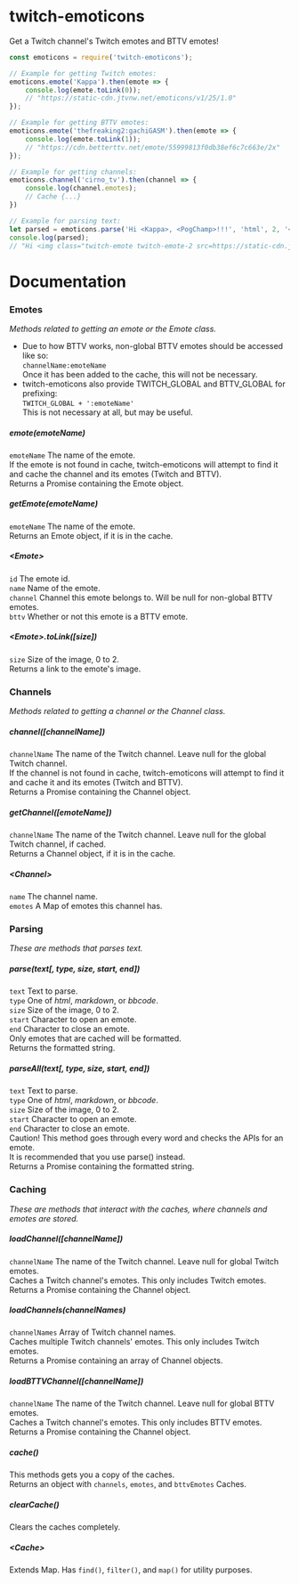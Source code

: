 # twitch-emoticons
Get a Twitch channel's Twitch emotes and BTTV emotes!
```js
const emoticons = require('twitch-emoticons');

// Example for getting Twitch emotes:
emoticons.emote('Kappa').then(emote => {
    console.log(emote.toLink(0));
    // "https://static-cdn.jtvnw.net/emoticons/v1/25/1.0"
});

// Example for getting BTTV emotes:
emoticons.emote('thefreaking2:gachiGASM').then(emote => {
    console.log(emote.toLink(1));
    // "https://cdn.betterttv.net/emote/55999813f0db38ef6c7c663e/2x"
});

// Example for getting channels:
emoticons.channel('cirno_tv').then(channel => {
    console.log(channel.emotes);
    // Cache {...}
})

// Example for parsing text:
let parsed = emoticons.parse('Hi <Kappa>, <PogChamp>!!!', 'html', 2, '<', '>');
console.log(parsed);
// "Hi <img class="twitch-emote twitch-emote-2 src=https://static-cdn.jtvnw.net/emoticons/v1/25/3.0">, <img class="twitch-emote twitch-emote-2 src=https://static-cdn.jtvnw.net/emoticons/v1/88/3.0">!!!"
```

# Documentation
### Emotes
*Methods related to getting an emote or the Emote class.*

- Due to how BTTV works, non-global BTTV emotes should be accessed like so:  
`channelName:emoteName`  
Once it has been added to the cache, this will not be necessary.  
- twitch-emoticons also provide TWITCH\_GLOBAL and BTTV\_GLOBAL for prefixing:  
`TWITCH_GLOBAL + ':emoteName'`  
This is not necessary at all, but may be useful.  

##### emote(emoteName)
`emoteName` The name of the emote.  
If the emote is not found in cache, twitch-emoticons will attempt to find it and cache the channel and its emotes (Twitch and BTTV).  
Returns a Promise containing the Emote object.

##### getEmote(emoteName)
`emoteName` The name of the emote.  
Returns an Emote object, if it is in the cache.

##### \<Emote\>
`id` The emote id.  
`name` Name of the emote.  
`channel` Channel this emote belongs to. Will be null for non-global BTTV emotes.  
`bttv` Whether or not this emote is a BTTV emote.

##### \<Emote\>.toLink([size])
`size` Size of the image, 0 to 2.  
Returns a link to the emote's image.

### Channels
*Methods related to getting a channel or the Channel class.*

##### channel([channelName])
`channelName` The name of the Twitch channel. Leave null for the global Twitch channel.  
If the channel is not found in cache, twitch-emoticons will attempt to find it and cache it and its emotes (Twitch and BTTV).  
Returns a Promise containing the Channel object.

##### getChannel([emoteName])
`channelName` The name of the Twitch channel. Leave null for the global Twitch channel, if cached.  
Returns a Channel object, if it is in the cache.

##### \<Channel\>
`name` The channel name.  
`emotes` A Map of emotes this channel has.

### Parsing
*These are methods that parses text.*

##### parse(text[, type, size, start, end])
`text` Text to parse.  
`type` One of *html*, *markdown*, or *bbcode*.  
`size` Size of the image, 0 to 2.  
`start` Character to open an emote.  
`end` Character to close an emote.  
Only emotes that are cached will be formatted.  
Returns the formatted string.

##### parseAll(text[, type, size, start, end])
`text` Text to parse.  
`type` One of *html*, *markdown*, or *bbcode*.  
`size` Size of the image, 0 to 2.  
`start` Character to open an emote.  
`end` Character to close an emote.  
Caution! This method goes through every word and checks the APIs for an emote.  
It is recommended that you use parse() instead.  
Returns a Promise containing the formatted string.

### Caching
*These are methods that interact with the caches, where channels and emotes are stored.*

##### loadChannel([channelName])
`channelName` The name of the Twitch channel. Leave null for global Twitch emotes.  
Caches a Twitch channel's emotes. This only includes Twitch emotes.  
Returns a Promise containing the Channel object.

##### loadChannels(channelNames)
`channelNames` Array of Twitch channel names.  
Caches multiple Twitch channels' emotes. This only includes Twitch emotes.  
Returns a Promise containing an array of Channel objects.

##### loadBTTVChannel([channelName])
`channelName` The name of the Twitch channel. Leave null for global BTTV emotes.  
Caches a Twitch channel's emotes. This only includes BTTV emotes.  
Returns a Promise containing the Channel object.

##### cache()
This methods gets you a copy of the caches.  
Returns an object with `channels`, `emotes`, and `bttvEmotes` Caches.

##### clearCache()
Clears the caches completely.

##### \<Cache\>
Extends Map. Has `find()`, `filter()`, and `map()` for utility purposes.